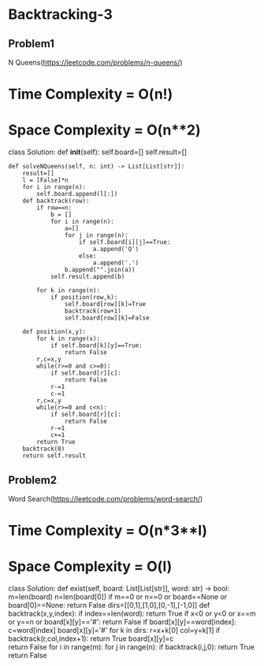 # Backtracking-3

## Problem1 
N Queens(https://leetcode.com/problems/n-queens/)

# Time Complexity = O(n!)
# Space Complexity = O(n**2)

class Solution:
    def __init__(self):
        self.board=[]
        self.result=[]
    
    def solveNQueens(self, n: int) -> List[List[str]]:
        result=[]
        l = [False]*n
        for i in range(n):
            self.board.append(l[:])
        def backtrack(row):
            if row==n:
                b = []
                for i in range(n):
                    a=[]
                    for j in range(n):
                        if self.board[i][j]==True:
                            a.append('Q')
                        else:
                            a.append('.')
                    b.append("".join(a))
                self.result.append(b)
                        
            for k in range(n):
                if position(row,k):
                    self.board[row][k]=True
                    backtrack(row+1)
                    self.board[row][k]=False
            
        def position(x,y):
            for k in range(x):
                if self.board[k][y]==True:
                    return False
            r,c=x,y
            while(r>=0 and c>=0):
                if self.board[r][c]:
                    return False
                r-=1
                c-=1
            r,c=x,y
            while(r>=0 and c<n):
                if self.board[r][c]:
                    return False
                r-=1
                c+=1
            return True
        backtrack(0)
        return self.result
        
## Problem2
Word Search(https://leetcode.com/problems/word-search/)

# Time Complexity = O(n*3**l)
# Space Complexity = O(l)
class Solution:
    def exist(self, board: List[List[str]], word: str) -> bool:
        m=len(board)
        n=len(board[0])
        if m==0 or n==0 or board==None or board[0]==None:
            return False
        dirs=[[0,1],[1,0],[0,-1],[-1,0]]
        def backtrack(x,y,index):
            if index==len(word):
                return True
            if x<0 or y<0 or x==m or y==n or board[x][y]=='#':
                return False
            if board[x][y]==word[index]:
                c=word[index]
                board[x][y]='#'
                for k in dirs:
                    r=x+k[0]
                    col=y+k[1]
                    if backtrack(r,col,index+1):
                        return True
                board[x][y]=c        
            return False
        for i in range(m):
            for j in range(n):
                if backtrack(i,j,0):
                    return True
        return False